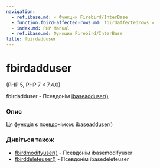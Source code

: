 ```yaml
---
navigation:
  - ref.ibase.md: « Функции Firebird/InterBase
  - function.fbird-affected-rows.md: fbirdaffectedrows »
  - index.md: PHP Manual
  - ref.ibase.md: Функции Firebird/InterBase
title: fbirdadduser
---
```

# fbirdadduser

(PHP 5, PHP 7 < 7.4.0)

fbirdadduser - Псевдонім [ibaseadduser()](function.ibase-add-user.md)

### Опис

Ця функція є псевдонімом: [ibaseadduser()](function.ibase-add-user.md)

### Дивіться також

-   [fbirdmodifyuser()](function.fbird-modify-user.md) - Псевдонім ibasemodifyuser
-   [fbirddeleteuser()](function.fbird-delete-user.md) - Псевдонім ibasedeleteuser
